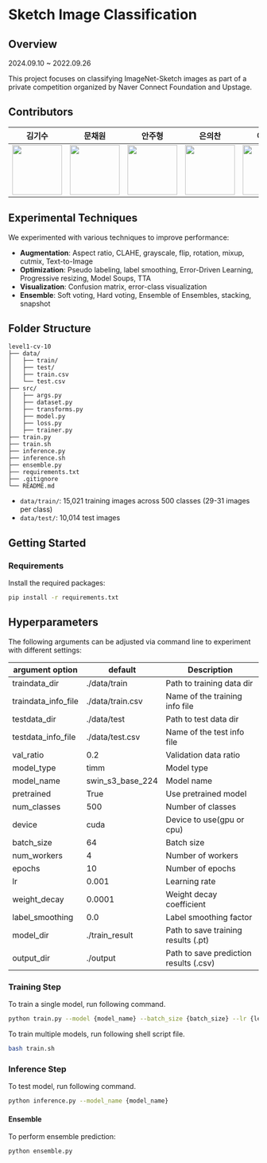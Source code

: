 # Sketch Image Classification
## Overview
2024.09.10 ~ 2022.09.26

This project focuses on classifying ImageNet-Sketch images as part of a private competition organized by Naver Connect Foundation and Upstage.


## Contributors
|김기수|문채원|안주형|은의찬|이재훈|장지우
|:----:|:----:|:----:|:----:|:----:|:----:|
| [<img src="https://github.com/user-attachments/assets/366fc4d1-3716-4214-a6ef-87f0a4c6147f" alt="" style="width:100px;100px;">](https://github.com/Bbuterfly) <br/> | [<img src="https://github.com/user-attachments/assets/ea61c11c-c577-45bb-ae8e-64dffa192402" alt="" style="width:100px;100px;">](https://github.com/mooniswan) <br/> | [<img src="https://github.com/user-attachments/assets/6bc5913f-6e59-4aae-9433-3db2c7251978" alt="" style="width:100px;100px;">](https://github.com/Ahn-latte) <br/> | [<img src="https://github.com/user-attachments/assets/22d440d4-516b-4973-a2fe-06adc145fa01" alt="" style="width:100px;100px;">](https://github.com/0522chan) <br/> | [<img src="https://github.com/user-attachments/assets/3ed91d99-0ad0-43ee-bb11-0aefc61a0a0e" alt="" style="width:100px;100px;">](https://github.com/syous154) <br/> | [<img src="https://github.com/user-attachments/assets/04f5faa7-05c4-4ecc-87f1-0befb53da70d" alt="" style="width:100px;100px;">](https://github.com/zangzoo) <br/> |

## Experimental Techniques

We experimented with various techniques to improve performance:

- **Augmentation**: Aspect ratio, CLAHE, grayscale, flip, rotation, mixup, cutmix, Text-to-Image
- **Optimization**: Pseudo labeling, label smoothing, Error-Driven Learning, Progressive resizing, Model Soups, TTA
- **Visualization**: Confusion matrix, error-class visualization
- **Ensemble**: Soft voting, Hard voting, Ensemble of Ensembles, stacking, snapshot


## Folder Structure
```
level1-cv-10
├── data/
│   ├── train/
│   ├── test/
│   ├── train.csv
│   └── test.csv
├── src/
│   ├── args.py
│   ├── dataset.py
│   ├── transforms.py
│   ├── model.py
│   ├── loss.py
│   ├── trainer.py
├── train.py
├── train.sh
├── inference.py
├── inference.sh
├── ensemble.py
├── requirements.txt
├── .gitignore
└── README.md
```
- `data/train/`: 15,021 training images across 500 classes (29-31 images per class)
- `data/test/`: 10,014 test images

## Getting Started

### Requirements
Install the required packages:
```bash
pip install -r requirements.txt
```

## Hyperparameters
The following arguments can be adjusted via command line to experiment with different settings:

|argument option|default|Description|
|---|---|---|
|traindata_dir|./data/train|Path to training data dir|
|traindata_info_file|./data/train.csv|Name of the training info file|
|testdata_dir|./data/test|Path to test data dir|
|testdata_info_file|./data/test.csv|Name of the test info file|
|val_ratio|0.2|Validation data ratio|
|model_type|timm|Model type|
|model_name|swin_s3_base_224|Model name|
|pretrained|True|Use pretrained model|
|num_classes|500|Number of classes|
|device|cuda|Device to use(gpu or cpu)|
|batch_size|64|Batch size|
|num_workers|4|Number of workers|
|epochs|10|Number of epochs|
|lr|0.001|Learning rate|
|weight_decay|0.0001|Weight decay coefficient|
|label_smoothing|0.0|Label smoothing factor|
|model_dir|./train_result|Path to save training results (.pt)|
|output_dir|./output|Path to save prediction results (.csv)|


### Training Step
To train a single model, run following command.
```bash
python train.py --model {model_name} --batch_size {batch_size} --lr {learning rate} --epochs {epochs} --label_smoothing {label smoothing}
```

To train multiple models, run following shell script file.
```sh
bash train.sh
```

### Inference Step
To test model, run following command.
```bash
python inference.py --model_name {model_name}
```

#### Ensemble
To perform ensemble prediction:
```bash
python ensemble.py
```